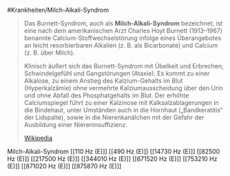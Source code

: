 #Krankheiten/Milch-Alkali-Syndrom

> Das Burnett-Syndrom, auch als **Milch-Alkali-Syndrom** bezeichnet, ist eine nach dem amerikanischen Arzt Charles Hoyt Burnett (1913–1967) benannte Calcium-Stoffwechselstörung infolge eines Überangebotes an leicht resorbierbaren Alkalien (z. B. als Bicarbonate) und Calcium (z. B. über Milch).
>
> Klinisch äußert sich das Burnett-Syndrom mit Übelkeit und Erbrechen, Schwindelgefühl und Gangstörungen (Ataxie). Es kommt zu einer Alkalose, zu einem Anstieg des Kalzium-Gehalts im Blut (Hyperkalzämie) ohne vermehrte Kalziumausscheidung über den Urin und ohne Abfall des Phosphatgehalts im Blut. Der erhöhte Calciumspiegel führt zu einer Kalzinose mit Kalksalzablagerungen in die Bindehaut, unter Umständen auch in die Hornhaut („Bandkeratitis“ der Lidspalte), sowie in die Nierenkanälchen mit der Gefahr der Ausbildung einer Niereninsuffizienz.
>
> [Wikipedia](https://de.wikipedia.org/wiki/Burnett-Syndrom)

Milch-Alkali-Syndrom
[[110 Hz (E)]]
[[490 Hz (E)]]
[[14730 Hz (E)]]
[[82500 Hz (E)]]
[[217500 Hz (E)]]
[[344010 Hz (E)]]
[[671520 Hz (E)]]
[[753210 Hz (E)]]
[[871020 Hz (E)]]
[[975870 Hz (E)]]